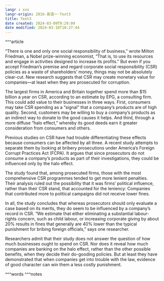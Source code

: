 ```yaml
---
langr : xxx
langr-origin: 2016-英语一-Text3
title: Text3
date created: 2024-03-09T9:29:09
date modified: 2024-03-18T10:27:44
---
```


^^^article

“There is one and only one social responsibility of business,” wrote Milton Friedman, a Nobel prize-winning economist, “That is, to use its resources and engage in activities designed to increase its profits.” But even if you accept Friedman’s premise and regard corporate social responsibility (CSR) policies as a waste of shareholders’ money, things may not be absolutely clear-cut. New research suggests that CSR may create monetary value for companies—at least when they are prosecuted for corruption.

The largest firms in America and Britain together spend more than $15 billion a year on CSR, according to an estimate by EPG, a consulting firm. This could add value to their businesses in three ways. First, consumers may take CSR spending as a “signal” that a company’s products are of high quality. Second, customers may be willing to buy a company’s products as an indirect way to donate to the good causes it helps. And third, through a more diffuse “halo effect,” whereby its good deeds earn it greater consideration from consumers and others.

Previous studies on CSR have had trouble differentiating these effects because consumers can be affected by all three. A recent study attempts to separate them by looking at bribery prosecutions under America’s Foreign Corrupt Practices Act (FCPA). It argues that since prosecutors do not consume a company’s products as part of their investigations, they could be influenced only by the halo effect.

The study found that, among prosecuted firms, those with the most comprehensive CSR programmes tended to get more lenient penalties. Their analysis ruled out the possibility that it was firms’ political influence, rather than their CSR stand, that accounted for the leniency: Companies that contributed more to political campaigns did not receive lower fines.

In all, the study concludes that whereas prosecutors should only evaluate a case based on its merits, they do seem to be influenced by a company’s record in CSR. “We estimate that either eliminating a substantial labour-rights concern, such as child labour, or increasing corporate giving by about 20% results in fines that generally are 40% lower than the typical punishment for bribing foreign officials,” says one researcher.

Researchers admit that their study does not answer the question of how much businesses ought to spend on CSR. Nor does it reveal how much companies are banking on the halo effect, rather than the other possible benefits, when they decide their do-gooding policies. But at least they have demonstrated that when companies get into trouble with the law, evidence of good character can win them a less costly punishment.




^^^words
^^^notes
